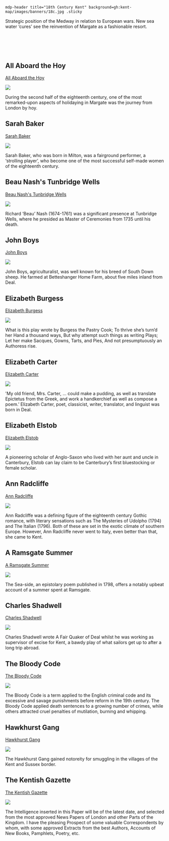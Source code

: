 `mdp-header title="18th Century Kent" background=gh:kent-map/images/banners/18c.jpg .sticky`

Strategic position of the Medway in relation to European wars. New sea water ‘cures’ see the reinvention of Margate as a fashionable resort.

# &nbsp; 
<param class="cards">

## All Aboard the Hoy

[All Aboard the Hoy](18c-all-aboard-the-hoy)

![](https://raw.githubusercontent.com/kent-map/images/main/thumbnails/18c_All_Aboard_the_Hoy.jpg)

During the second half of the eighteenth century, one of the most remarked-upon aspects of holidaying in Margate was the journey from London by hoy.

## Sarah Baker

[Sarah Baker](18c-baker-biography)

![](https://raw.githubusercontent.com/kent-map/images/main/thumbnails/18c_Sarah_Baker.jpg)

Sarah Baker, who was born in Milton, was a fairground performer, a ‘strolling player’, who become one of the most successful self-made women of the eighteenth century.

## Beau Nash's Tunbridge Wells

[Beau Nash's Tunbridge Wells](18c-beau-nash-biography)

![](https://raw.githubusercontent.com/kent-map/images/main/thumbnails/18c_Beau_Nash’s_Tunbridge_Wells.jpg)

Richard ‘Beau’ Nash (1674-1761) was a significant presence at Tunbridge Wells, where he presided as Master of Ceremonies from 1735 until his death. 

## John Boys

[John Boys](18c-boys-biography)

![](https://raw.githubusercontent.com/kent-map/images/main/thumbnails/18c_John_Boys.jpg)

John Boys, agriculturalist, was well known for his breed of South Down sheep. He farmed at Betteshanger Home Farm, about five miles inland from Deal.

## Elizabeth Burgess

[Elizabeth Burgess](18c-burgess-biography)

![](https://raw.githubusercontent.com/kent-map/images/main/thumbnails/18c_Elizabeth_Burgess.jpg)

What is this play wrote by Burgess the Pastry Cook; To thrive she’s turn’d her Hand a thousand ways, But why attempt such things as writing Plays; Let her make Sacques, Gowns, Tarts, and Pies, And not presumptuously an Authoress rise.

## Elizabeth Carter

[Elizabeth Carter](18c-carter-biography)

![](https://raw.githubusercontent.com/kent-map/images/main/thumbnails/18c_Elizabeth_Carter.jpg)

'My old friend, Mrs. Carter, … could make a pudding, as well as translate Epictetus from the Greek, and work a handkerchief as well as compose a poem.’ Elizabeth Carter, poet, classicist, writer, translator, and linguist was born in Deal.  

## Elizabeth Elstob

[Elizabeth Elstob](18c-elstob-biography)

![](https://raw.githubusercontent.com/kent-map/images/main/thumbnails/18c_Elizabeth_Elstob.jpg)

A pioneering scholar of Anglo-Saxon who lived with her aunt and uncle in Canterbury, Elstob can lay claim to be Canterbury’s first bluestocking or female scholar. 

## Ann Radcliffe

[Ann Radcliffe](18c-radcliffe-biography)

![](https://raw.githubusercontent.com/kent-map/images/main/thumbnails/18c_Ann_Radcliffe.jpg)

Ann Radcliffe was a defining figure of the eighteenth century Gothic romance, with literary sensations such as The Mysteries of Udolpho (1794) and The Italian (1796). Both of these are set in the exotic climate of southern Europe. However, Ann Radcliffe never went to Italy, even better than that, she came to Kent.

## A Ramsgate Summer

[A Ramsgate Summer](18c-ramsgate-summer)

![](https://raw.githubusercontent.com/kent-map/images/main/thumbnails/18c_A_Ramsgate_Summer.jpg)

The Sea-side, an epistolary poem published in 1798, offers a notably upbeat account of a summer spent at Ramsgate.

## Charles Shadwell

[Charles Shadwell](18c-shadwell-biography)

![](https://raw.githubusercontent.com/kent-map/images/main/thumbnails/18c_Charles_Shadwell.jpg)

Charles Shadwell wrote A Fair Quaker of Deal whilst he was working as supervisor of excise for Kent, a bawdy play of what sailors get up to after a long trip abroad.

## The Bloody Code

[The Bloody Code](18c-bloody-code)

![](https://raw.githubusercontent.com/kent-map/images/main/thumbnails/18c_The_Bloody_Code.jpg)

The Bloody Code is a term applied to the English criminal code and its excessive and savage punishments before reform in the 19th century. The Bloody Code applied death sentences to a growing number of crimes, while others attracted cruel penalties of mutilation, burning and whipping.

## Hawkhurst Gang

[Hawkhurst Gang](18c-hawkhurst-gang)

![](https://raw.githubusercontent.com/kent-map/images/main/thumbnails/18c_Hawkhurst_Gang.jpg)

The Hawkhurst Gang gained notoreity for smuggling in the villages of the Kent and Sussex border.

## The Kentish Gazette

[The Kentish Gazette](18c-kentish-gazette)

![](https://raw.githubusercontent.com/kent-map/images/main/thumbnails/18c_The_Kentish_Gazette.jpg)

The Intelligence inserted in this Paper will be of the latest date, and selected from the most approved News Papers of London and other Parts of the Kingdom. I have the pleasing Prospect of some valuable Correspondents by whom, with some approved Extracts from the best Authors, Accounts of New Books, Pamphlets, Poetry, etc.



